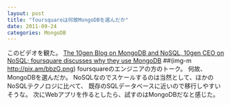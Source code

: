 ```yaml
---
layout: post
title: "foursquareは何故MongoDBを選んだか"
date: 2011-09-24
categories: MongoDB
---
```

このビデオを観た。
 [The 10gen Blog on MongoDB and NoSQL, 10gen CEO on NoSQL; foursquare discusses why they use MongoDB](http://blog.10gen.com/post/10338180830/10gen-ceo-on-nosql-foursquare-discusses-why-they-use)
 ##(img-m http://pix.am/bbzG.png)
 foursquareのエンジニアの方のトーク。 何故、MongoDBを選んだか。
NoSQLなのでスケールするのは当然として、ほかのNoSQLテクノロジに比べて、
既存のSQLデータベースに近いので移行しやすいそうな。
次にWebアプリを作るとしたら、試すのはMongoDBだなと感じた。
